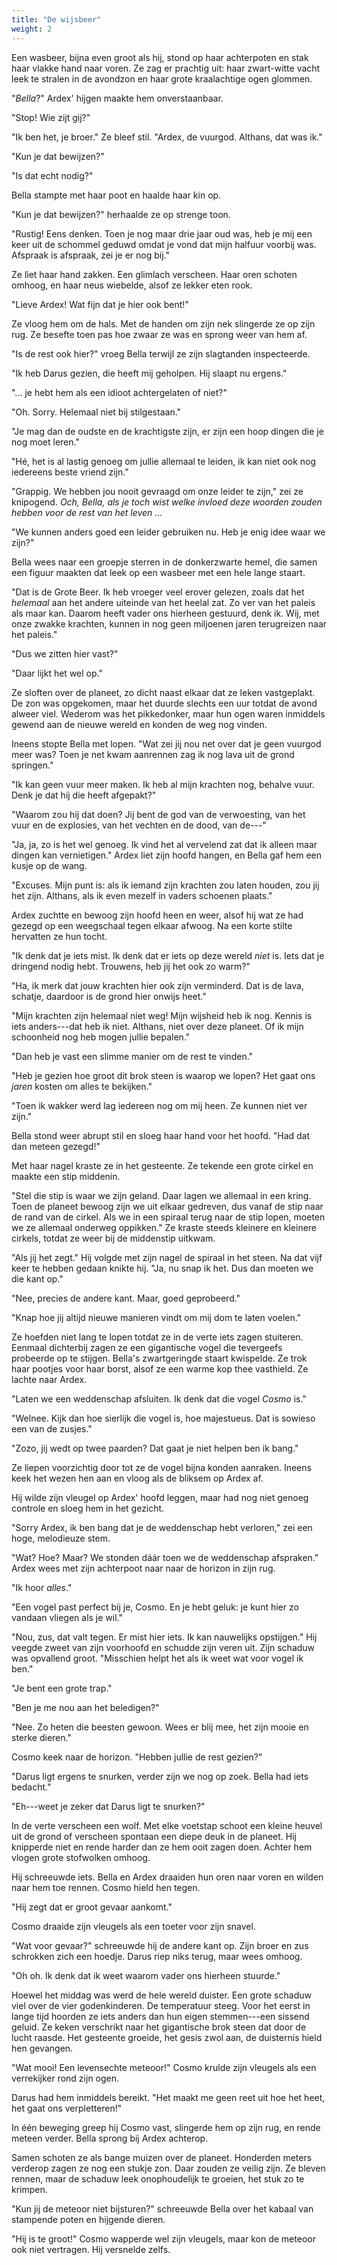 ```yaml
---
title: "De wijsbeer"
weight: 2
---
```


Een wasbeer, bijna even groot als hij, stond op haar achterpoten en stak
haar vlakke hand naar voren. Ze zag er prachtig uit: haar zwart-witte
vacht leek te stralen in de avondzon en haar grote kraalachtige ogen glommen.

"*Bella*?" Ardex' hijgen maakte hem onverstaanbaar.

"Stop! Wie zijt gij?"

"Ik ben het, je broer." Ze bleef stil. "Ardex, de vuurgod. Althans, dat
was ik."

"Kun je dat bewijzen?"

"Is dat echt nodig?"

Bella stampte met haar poot en haalde haar kin op.

"Kun je dat bewijzen?" herhaalde ze op strenge toon.

"Rustig! Eens denken. Toen je nog maar drie jaar oud was, heb je mij een
keer uit de schommel geduwd omdat je vond dat mijn halfuur voorbij was.
Afspraak is afspraak, zei je er nog bij."

Ze liet haar hand zakken. Een glimlach verscheen. Haar oren schoten
omhoog, en haar neus wiebelde, alsof ze lekker eten rook.

"Lieve Ardex! Wat fijn dat je hier ook bent!"

Ze vloog hem om de hals. Met de handen om zijn nek slingerde ze op zijn
rug. Ze besefte toen pas hoe zwaar ze was en sprong weer van hem af.

"Is de rest ook hier?" vroeg Bella terwijl ze zijn slagtanden
inspecteerde.

"Ik heb Darus gezien, die heeft mij geholpen. Hij slaapt nu ergens."

"... je hebt hem als een idioot achtergelaten of niet?"

"Oh. Sorry. Helemaal niet bij stilgestaan."

"Je mag dan de oudste en de krachtigste zijn, er zijn een hoop dingen
die je nog moet leren."

"Hé, het is al lastig genoeg om jullie allemaal te leiden,
ik kan niet ook nog iedereens beste vriend zijn."

"Grappig. We hebben jou nooit gevraagd om onze leider te zijn," zei ze
knipogend. *Och, Bella, als je toch wist welke invloed deze woorden zouden hebben voor de rest van het leven ...*

"We kunnen anders goed een leider gebruiken nu. Heb je enig idee waar we
zijn?"

Bella wees naar een groepje sterren in de donkerzwarte hemel, die samen
een figuur maakten dat leek op een wasbeer met een hele lange staart.

"Dat is de Grote Beer. Ik heb vroeger veel erover gelezen, zoals dat het _helemaal_ aan het andere uiteinde van het heelal zat. Zo ver van het paleis als maar kan. Daarom heeft
vader ons hierheen gestuurd, denk ik. Wij, met onze zwakke krachten,
kunnen in nog geen miljoenen jaren terugreizen naar het paleis."

"Dus we zitten hier vast?"

"Daar lijkt het wel op."

Ze sloften over de planeet, zo dicht naast elkaar
dat ze leken vastgeplakt. De zon was opgekomen, maar het duurde
slechts een uur totdat de avond alweer viel. Wederom was het
pikkedonker, maar hun ogen waren inmiddels gewend aan de nieuwe wereld 
en konden de weg nog vinden. 

Ineens stopte Bella met lopen. "Wat zei jij nou net over dat je geen vuurgod meer was? Toen je net kwam aanrennen zag ik nog lava uit de grond springen."

"Ik kan geen vuur meer maken. Ik heb al mijn krachten nog, behalve vuur.
Denk je dat hij die heeft afgepakt?"

"Waarom zou hij dat doen? Jij bent de god van de verwoesting, van het
vuur en de explosies, van het vechten en de dood, van de---"

"Ja, ja, zo is het wel genoeg. Ik vind het al vervelend zat dat ik
alleen maar dingen kan vernietigen." Ardex liet zijn hoofd hangen, en
Bella gaf hem een kusje op de wang.

"Excuses. Mijn punt is: als ik iemand zijn krachten zou laten houden,
zou jij het zijn. Althans, als ik even mezelf in vaders schoenen
plaats."

Ardex zuchtte en bewoog zijn hoofd heen en weer, alsof hij wat ze had
gezegd op een weegschaal tegen elkaar afwoog. Na een korte stilte
hervatten ze hun tocht.

"Ik denk dat je iets mist. Ik denk dat er iets op deze wereld *niet* is.
Iets dat je dringend nodig hebt. Trouwens, heb jij het ook zo warm?"

"Ha, ik merk dat jouw krachten hier ook zijn verminderd. Dat is de lava,
schatje, daardoor is de grond hier onwijs heet."

"Mijn krachten zijn helemaal niet weg! Mijn wijsheid heb ik nog. Kennis
is iets anders---dat heb ik niet. Althans, niet over deze planeet. Of
ik mijn schoonheid nog heb mogen jullie bepalen."

"Dan heb je vast een slimme manier om
de rest te vinden."

"Heb je gezien hoe groot dit brok steen is waarop we lopen? Het gaat
ons *jaren* kosten om alles te bekijken."

"Toen ik wakker werd lag iedereen nog om mij heen. Ze kunnen niet ver
zijn."

Bella stond weer abrupt stil en sloeg haar hand voor het hoofd. "Had dat dan meteen gezegd!"

Met haar nagel kraste ze in het gesteente. Ze tekende een
grote cirkel en maakte een stip middenin.

"Stel die stip is waar we zijn geland. Daar lagen we allemaal in een
kring. Toen de planeet bewoog zijn we uit elkaar gedreven, dus vanaf de
stip naar de rand van de cirkel. Als we in een spiraal terug naar de
stip lopen, moeten we ze allemaal onderweg oppikken." Ze kraste steeds
kleinere en kleinere cirkels, totdat ze weer bij de middenstip uitkwam.

"Als jij het zegt." Hij volgde met zijn nagel de spiraal in het steen.
Na dat vijf keer te hebben gedaan knikte hij. "Ja, nu snap ik het. Dus
dan moeten we die kant op."

"Nee, precies de andere kant. Maar, goed geprobeerd."

"Knap hoe jij altijd nieuwe manieren vindt om mij dom te laten voelen."

Ze hoefden niet lang te lopen totdat ze in de verte iets zagen
stuiteren. Eenmaal dichterbij zagen ze een gigantische vogel die
tevergeefs probeerde op te stijgen. Bella's zwartgeringde staart
kwispelde. Ze trok haar pootjes voor haar borst, alsof ze een warme kop
thee vasthield. Ze lachte naar Ardex.

"Laten we een weddenschap afsluiten. Ik denk dat die vogel *Cosmo* is."

"Welnee. Kijk dan hoe sierlijk die vogel is, hoe majestueus. Dat is sowieso een van de zusjes."

"Zozo, jij wedt op twee paarden? Dat gaat je niet helpen ben ik bang."

Ze liepen voorzichtig door tot ze de vogel bijna konden aanraken.
Ineens keek het wezen hen aan en vloog als de bliksem op Ardex af. 

Hij wilde zijn vleugel op Ardex' hoofd leggen, maar had nog niet
genoeg controle en sloeg hem in het gezicht.

"Sorry Ardex, ik ben bang dat je de weddenschap hebt verloren," zei een
hoge, melodieuze stem.

"Wat? Hoe? Maar? We stonden dáár toen we de weddenschap afspraken."
Ardex wees met zijn achterpoot naar naar de horizon in zijn rug.

"Ik hoor *alles*."

"Een vogel past perfect bij je, Cosmo. En je hebt geluk: je kunt hier zo
vandaan vliegen als je wil."

"Nou, zus, dat valt tegen. Er mist hier iets. Ik kan
nauwelijks opstijgen." Hij veegde zweet van zijn voorhoofd en schudde
zijn veren uit. Zijn schaduw was opvallend groot. "Misschien helpt het
als ik weet wat voor vogel ik ben."

"Je bent een grote trap."

"Ben je me nou aan het beledigen?"

"Nee. Zo heten die beesten gewoon. Wees er blij mee, het zijn mooie en
sterke dieren."

Cosmo keek naar de horizon. "Hebben jullie de rest gezien?"

"Darus ligt ergens te snurken, verder zijn we nog op zoek. Bella had
iets bedacht."

"Eh---weet je zeker dat Darus ligt te snurken?"

In de verte verscheen een wolf. Met elke voetstap schoot een kleine
heuvel uit de grond of verscheen spontaan een diepe deuk in de planeet.
Hij knipperde niet en rende harder dan ze hem ooit zagen doen. Achter hem vlogen grote stofwolken omhoog. 

Hij schreeuwde iets. Bella en Ardex draaiden hun oren naar voren en wilden naar hem toe rennen. Cosmo hield hen tegen.

"Hij zegt dat er groot gevaar aankomt."

Cosmo draaide zijn vleugels als een toeter voor zijn snavel.

"Wat voor gevaar?" schreeuwde hij de andere kant op. Zijn broer en zus
schrokken zich een hoedje. Darus riep niks terug, maar wees omhoog.

"Oh oh. Ik denk dat ik weet waarom vader ons hierheen stuurde."

Hoewel het middag was werd de hele wereld duister. Een grote schaduw
viel over de vier godenkinderen. De temperatuur steeg. Voor het eerst in lange tijd hoorden ze iets anders dan hun eigen stemmen---een
sissend geluid. Ze keken verschrikt naar het gigantische brok steen dat
door de lucht raasde. Het gesteente groeide, het gesis zwol aan, de duisternis hield hen gevangen.

"Wat mooi! Een levensechte meteoor!" Cosmo krulde zijn vleugels als een
verrekijker rond zijn ogen. 

Darus had hem inmiddels bereikt. "Het maakt me geen reet uit hoe het heet, het gaat ons verpletteren!"

In één beweging greep hij Cosmo vast, slingerde hem op zijn rug, en
rende meteen verder. Bella sprong bij Ardex achterop.

Samen schoten ze als bange muizen over de planeet. Honderden meters verderop zagen ze nog een stukje zon. Daar zouden ze veilig zijn. Ze bleven rennen, maar de schaduw leek onophoudelijk te groeien, het stuk zo te krimpen.

"Kun jij de meteoor niet bijsturen?" schreeuwde Bella over het kabaal
van stampende poten en hijgende dieren.

"Hij is te groot!" Cosmo wapperde wel zijn vleugels, maar kon de meteoor
ook niet vertragen. Hij versnelde zelfs.